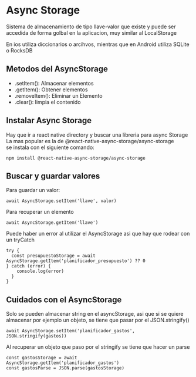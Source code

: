 
# Async Storage

Sistema de almacenamiento de tipo llave-valor que existe y puede ser accedida de forma golbal en la aplicacion, muy similar al LocalStorage

En ios utiliza diccionarios o arcihvos, mientras que en Android utiliza SQLite o RocksDB

## Metodos del AsyncStorage

- .setItem(): Almacenar elementos
- .getItem(): Obtener elementos
- .removeItem(): Eliminar un Elemento
- .clear(): limpia el contenido


## Instalar Async Storage

Hay que ir a react native directory y buscar una libreria para async Storage\
La mas popular es la de @react-native-async-storage/async-storage\
se instala con el siguiente comando:

    npm install @react-native-async-storage/async-storage

## Buscar y guardar valores

Para guardar un valor:

    await AsyncStorage.setItem('llave', valor)

Para recuperar un elemento

    await AsyncStorage.getItem('llave')

Puede haber un error al utilizar el AsyncStorage asi que hay que rodear con un tryCatch

    try {
      const presupuestoStorage = await AsyncStorage.getItem('planificador_presupuesto') ?? 0
    } catch (error) {
        console.log(error)
      }
    }

## Cuidados con el AsyncStorage

Solo se pueden almacenar string en el asyncStorage, asi que si se quiere almacenar por ejemplo un objeto, se tiene que pasar por el JSON.stringify()

    await AsyncStorage.setItem('planificador_gastos', JSON.stringify(gastos))

Al recuperar un objeto que paso por el stringify se tiene que hacer un parse

    const gastosStorage = await AsyncStorage.getItem('planificador_gastos') 
    const gastosParse = JSON.parse(gastosStorage)


